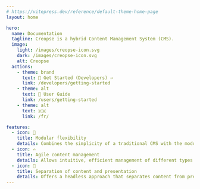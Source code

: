 ```yaml
---
# https://vitepress.dev/reference/default-theme-home-page
layout: home

hero:
  name: Documentation
  tagline: Creopse is a hybrid Content Management System (CMS).
  image:
    light: /images/creopse-icon.svg
    dark: /images/creopse-icon.svg
    alt: Creopse
  actions:
    - theme: brand
      text: 🚀 Get Started (Developers) →
      link: /developers/getting-started
    - theme: alt
      text: 📖 User Guide
      link: /users/getting-started
    - theme: alt
      text: 🇫🇷
      link: /fr/

features:
  - icon: 🧩
    title: Modular flexibility
    details: Combines the simplicity of a traditional CMS with the modularity of a headless CMS, offering the flexibility to customize and extend functionality according to specific project needs.
  - icon: ✍️
    title: Agile content management
    details: Allows intuitive, efficient management of different types of content, from writing to publishing, with user-friendly authoring and editing tools.
  - icon: 🧠
    title: Separation of content and presentation
    details: Offers a headless approach that separates content from presentation, allowing flexible customization of the user interface without compromising content management.
---
```

